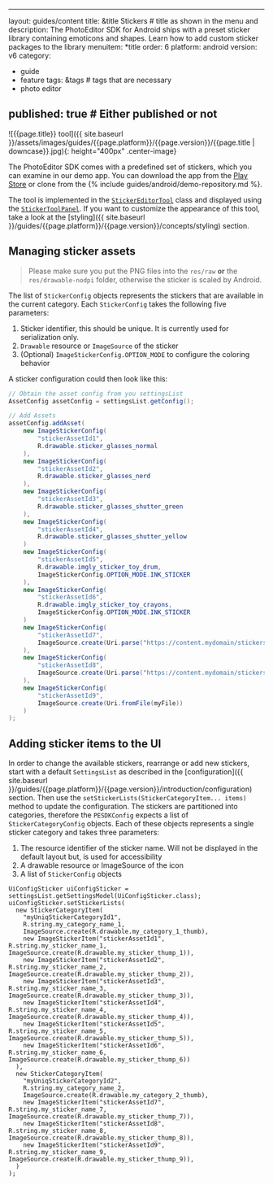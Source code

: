 [comment]: <> (-------------------------------------------------------------)
[comment]: <> (-------------------------------------------------------------)
[comment]: <> (-------This file is automatically generated by grovvy.-------)
[comment]: <> (---Do not modify this file -- YOUR CHANGES WILL BE ERASED!---)
[comment]: <> (-------------------------------------------------------------)
[comment]: <> (-------------------------------------------------------------)
---
layout: guides/content
title: &title Stickers # title as shown in the menu and 
description: The PhotoEditor SDK for Android ships with a preset sticker library containing emoticons and shapes. Learn how to add custom sticker packages to the library
menuitem: *title
order: 6
platform: android
version: v6
category: 
  - guide
  - feature
tags: &tags # tags that are necessary
  - photo editor 

published: true # Either published or not 
---

![{{page.title}} tool]({{ site.baseurl }}/assets/images/guides/{{page.platform}}/{{page.version}}/{{page.title | downcase}}.jpg){: height="400px" .center-image}


The PhotoEditor SDK comes with a predefined set of stickers, which you can examine in our demo app. You can download the app from the [Play Store](https://play.google.com/store/apps/details?id=com.photoeditorsdk.android.app) or clone from the {% include guides/android/demo-repository.md %}.

The tool is implemented in the [`StickerEditorTool`]({{site.baseurl}}/apidocs/{{page.platform}}/{{page.version}}/ly/img/android/sdk/tools/StickerEditorTool.html) class and displayed using the [`StickerToolPanel`]({{site.baseurl}}/apidocs/{{page.platform}}/{{page.version}}/ly/img/android/ui/panels/StickerToolPanel.html). If you want to customize the appearance of this tool, take a look at the [styling]({{ site.baseurl }}/guides/{{page.platform}}/{{page.version}}/concepts/styling) section.

## Managing sticker assets

> Please make sure you put the PNG files into the `res/raw` **or** the `res/drawable-nodpi` folder, otherwise the sticker is scaled by Android.

The list of `StickerConfig` objects represents the stickers that are available in the current category. Each `StickerConfig` takes the following five parameters:

1. Sticker identifier, this should be unique. It is currently used for serialization only.
2. `Drawable` resource or `ImageSource` of the sticker
3. (Optional) `ImageStickerConfig.OPTION_MODE` to configure the coloring behavior

A sticker configuration could then look like this:

```java
// Obtain the asset config from you settingsList
AssetConfig assetConfig = settingsList.getConfig();

// Add Assets
assetConfig.addAsset(
    new ImageStickerConfig(
        "stickerAssetId1",
        R.drawable.sticker_glasses_normal
    ),
    new ImageStickerConfig(
        "stickerAssetId2",
        R.drawable.sticker_glasses_nerd
    ),
    new ImageStickerConfig(
        "stickerAssetId3",
        R.drawable.sticker_glasses_shutter_green
    ),
    new ImageStickerConfig(
        "stickerAssetId4",
        R.drawable.sticker_glasses_shutter_yellow
    )
    new ImageStickerConfig(
        "stickerAssetId5",
        R.drawable.imgly_sticker_toy_drum, 
        ImageStickerConfig.OPTION_MODE.INK_STICKER
    ),
    new ImageStickerConfig(
        "stickerAssetId6",
        R.drawable.imgly_sticker_toy_crayons, 
        ImageStickerConfig.OPTION_MODE.INK_STICKER
    )
    new ImageStickerConfig(
        "stickerAssetId7",
        ImageSource.create(Uri.parse("https://content.mydomain/stickers/glasses.png"))
    ),
    new ImageStickerConfig(
        "stickerAssetId8",
        ImageSource.create(Uri.parse("https://content.mydomain/stickers/glasses-vector.xml"))
    ),
    new ImageStickerConfig(
        "stickerAssetId9",
        ImageSource.create(Uri.fromFile(myFile))
    )
);
```


## Adding sticker items to the UI
In order to change the available stickers, rearrange or add new stickers, start with a default `SettingsList` as described in the [configuration]({{ site.baseurl }}/guides/{{page.platform}}/{{page.version}}/introduction/configuration) section. Then use the `setStickerLists(StickerCategoryItem... items)` method to update the configuration. The stickers are partitioned into categories, therefore the `PESDKConfig` expects a list of `StickerCategoryConfig` objects. Each of these objects represents a single sticker category and takes three parameters:

1. The resource identifier of the sticker name. Will not be displayed in the default layout but, is used for accessibility
2. A drawable resource or ImageSource of the icon
3. A list of `StickerConfig` objects

```
UiConfigSticker uiConfigSticker = settingsList.getSettingsModel(UiConfigSticker.class);
uiConfigSticker.setStickerLists(
  new StickerCategoryItem(
    "myUniqStickerCategoryId1",
    R.string.my_category_name_1,
    ImageSource.create(R.drawable.my_category_1_thumb),
    new ImageStickerItem("stickerAssetId1", R.string.my_sticker_name_1, ImageSource.create(R.drawable.my_sticker_thump_1)),
    new ImageStickerItem("stickerAssetId2", R.string.my_sticker_name_2, ImageSource.create(R.drawable.my_sticker_thump_2)),
    new ImageStickerItem("stickerAssetId3", R.string.my_sticker_name_3, ImageSource.create(R.drawable.my_sticker_thump_3)),
    new ImageStickerItem("stickerAssetId4", R.string.my_sticker_name_4, ImageSource.create(R.drawable.my_sticker_thump_4)),
    new ImageStickerItem("stickerAssetId5", R.string.my_sticker_name_5, ImageSource.create(R.drawable.my_sticker_thump_5)),
    new ImageStickerItem("stickerAssetId6", R.string.my_sticker_name_6, ImageSource.create(R.drawable.my_sticker_thump_6))
  ),
  new StickerCategoryItem(
    "myUniqStickerCategoryId2",
    R.string.my_category_name_2,
    ImageSource.create(R.drawable.my_category_2_thumb),
    new ImageStickerItem("stickerAssetId7", R.string.my_sticker_name_7, ImageSource.create(R.drawable.my_sticker_thump_7)),
    new ImageStickerItem("stickerAssetId8", R.string.my_sticker_name_8, ImageSource.create(R.drawable.my_sticker_thump_8)),
    new ImageStickerItem("stickerAssetId9", R.string.my_sticker_name_9, ImageSource.create(R.drawable.my_sticker_thump_9)),
  )
);
```